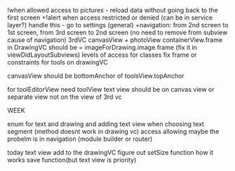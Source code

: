 !when allowed access to pictures - reload data without going back to the first screen
+!alert when access restricted or denied (can be in service layer?) handle this - go to settings (general)
+navigation: from 2nd screen to 1st screen, from 3rd screen to 2nd screen (no need to remove from subview cause of navigation)
3rdVC canvasView + photoView
containerView.frame in DrawingVC should be = imageForDrawing.image.frame (fix it in viewDidLayoutSubviews)
levels of access for classes
fix frame or constraints for tools on drawingVC

canvasView should be bottomAnchor of toolsView.topAnchor

for toolEditorView need toolView
text view should be on canvas view or separate view not on the view of 3rd vc

WEEK

enum for text and drawing and adding text view when choosing text segment (method doesnt work in drawing vc)
access allowing maybe the probelm is in navigation (module builder or router)

today
text view add to the drawingVC
figure out setSize function how it works
save function(but text view is priority)

